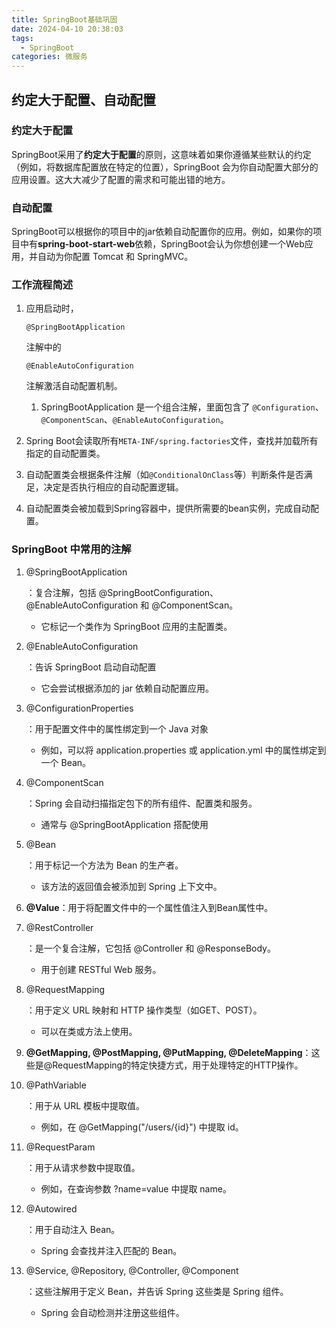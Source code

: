 ```yaml
---
title: SpringBoot基础巩固
date: 2024-04-10 20:38:03
tags:
  - SpringBoot
categories: 微服务
---
```


## 约定大于配置、自动配置

### 约定大于配置

SpringBoot采用了**约定大于配置**的原则，这意味着如果你遵循某些默认的约定（例如，将数据库配置放在特定的位置），SpringBoot 会为你自动配置大部分的应用设置。这大大减少了配置的需求和可能出错的地方。

### **自动配置**

SpringBoot可以根据你的项目中的jar依赖自动配置你的应用。例如，如果你的项目中有**spring-boot-start-web**依赖，SpringBoot会认为你想创建一个Web应用，并自动为你配置 Tomcat 和 SpringMVC。

### **工作流程简述**

1. 应用启动时，

   ```
   @SpringBootApplication
   ```

   注解中的

   ```
   @EnableAutoConfiguration
   ```

   注解激活自动配置机制。

   1. SpringBootApplication 是一个组合注解，里面包含了 `@Configuration`、`@ComponentScan`、`@EnableAutoConfiguration`。

2. Spring Boot会读取所有`META-INF/spring.factories`文件，查找并加载所有指定的自动配置类。

3. 自动配置类会根据条件注解（如`@ConditionalOnClass`等）判断条件是否满足，决定是否执行相应的自动配置逻辑。

4. 自动配置类会被加载到Spring容器中，提供所需要的bean实例，完成自动配置。

### **SpringBoot 中常用的注解**

1. @SpringBootApplication

   ：复合注解，包括 @SpringBootConfiguration、@EnableAutoConfiguration 和 @ComponentScan。

   - 它标记一个类作为 SpringBoot 应用的主配置类。

2. @EnableAutoConfiguration

   ：告诉 SpringBoot 启动自动配置

   - 它会尝试根据添加的 jar 依赖自动配置应用。

3. @ConfigurationProperties

   ：用于配置文件中的属性绑定到一个 Java 对象

   - 例如，可以将 application.properties 或 application.yml 中的属性绑定到一个 Bean。

4. @ComponentScan

   ：Spring 会自动扫描指定包下的所有组件、配置类和服务。

   - 通常与 @SpringBootApplication 搭配使用

5. @Bean

   ：用于标记一个方法为 Bean 的生产者。

   - 该方法的返回值会被添加到 Spring 上下文中。

6. **@Value**：用于将配置文件中的一个属性值注入到Bean属性中。

7. @RestController

   ：是一个复合注解，它包括 @Controller 和 @ResponseBody。

   - 用于创建 RESTful Web 服务。

8. @RequestMapping

   ：用于定义 URL 映射和 HTTP 操作类型（如GET、POST）。

   - 可以在类或方法上使用。

9. **@GetMapping, @PostMapping, @PutMapping, @DeleteMapping**：这些是@RequestMapping的特定快捷方式，用于处理特定的HTTP操作。

10. @PathVariable

    ：用于从 URL 模板中提取值。

    - 例如，在 @GetMapping("/users/{id}") 中提取 id。

11. @RequestParam

    ：用于从请求参数中提取值。

    - 例如，在查询参数 ?name=value 中提取 name。

12. @Autowired

    ：用于自动注入 Bean。

    - Spring 会查找并注入匹配的 Bean。

13. @Service, @Repository, @Controller, @Component

    ：这些注解用于定义 Bean，并告诉 Spring 这些类是 Spring 组件。

    - Spring 会自动检测并注册这些组件。